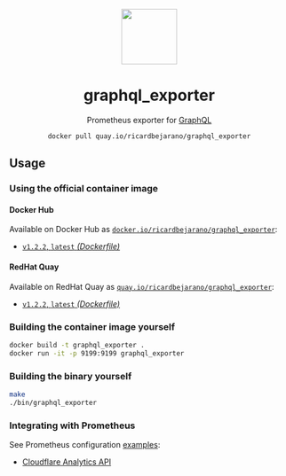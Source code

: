 <div align="center">
  <p><img src="https://em-content.zobj.net/thumbs/160/apple/325/fire_1f525.png" width="100px"></p>
  <h1>graphql_exporter</h1>
  <p>Prometheus exporter for <a href="https://www.graphql.com/">GraphQL</a></p>
  <code>docker pull quay.io/ricardbejarano/graphql_exporter</code>
</div>


## Usage

### Using the official container image

#### Docker Hub

Available on Docker Hub as [`docker.io/ricardbejarano/graphql_exporter`](https://hub.docker.com/r/ricardbejarano/graphql_exporter):

- [`v1.2.2`, `latest` *(Dockerfile)*](Dockerfile)

#### RedHat Quay

Available on RedHat Quay as [`quay.io/ricardbejarano/graphql_exporter`](https://quay.io/repository/ricardbejarano/graphql_exporter):

- [`v1.2.2`, `latest` *(Dockerfile)*](Dockerfile)

### Building the container image yourself

```bash
docker build -t graphql_exporter .
docker run -it -p 9199:9199 graphql_exporter
```

### Building the binary yourself

```bash
make
./bin/graphql_exporter
```

### Integrating with Prometheus

See Prometheus configuration [examples](examples):
* [Cloudflare Analytics API](examples/Cloudflare-Analytics-API.md)
